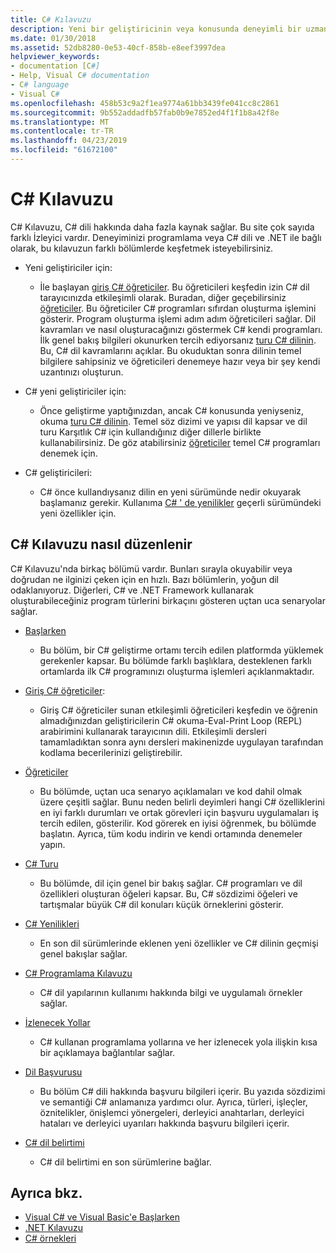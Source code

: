 ```yaml
---
title: C# Kılavuzu
description: Yeni bir geliştiricinin veya konusunda deneyimli bir uzman olmanızdan nasıl C# Kılavuzu, C# ile ilgili kapsamlı bilgi kazanmanıza yardımcı olabileceğini öğrenin.
ms.date: 01/30/2018
ms.assetid: 52db8280-0e53-40cf-858b-e8eef3997dea
helpviewer_keywords:
- documentation [C#]
- Help, Visual C# documentation
- C# language
- Visual C#
ms.openlocfilehash: 458b53c9a2f1ea9774a61bb3439fe041cc8c2861
ms.sourcegitcommit: 9b552addadfb57fab0b9e7852ed4f1f1b8a42f8e
ms.translationtype: MT
ms.contentlocale: tr-TR
ms.lasthandoff: 04/23/2019
ms.locfileid: "61672100"
---
```

# <a name="c-guide"></a>C# Kılavuzu

C# Kılavuzu, C# dili hakkında daha fazla kaynak sağlar. Bu site çok sayıda farklı İzleyici vardır. Deneyiminizi programlama veya C# dili ve .NET ile bağlı olarak, bu kılavuzun farklı bölümlerde keşfetmek isteyebilirsiniz.

* Yeni geliştiriciler için:
  * İle başlayan [giriş C# öğreticiler](tutorials/intro-to-csharp/index.md). Bu öğreticileri keşfedin izin C# dil tarayıcınızda etkileşimli olarak. Buradan, diğer geçebilirsiniz [öğreticiler](tutorials/index.md). Bu öğreticiler C# programları sıfırdan oluşturma işlemini gösterir. Program oluşturma işlemi adım adım öğreticileri sağlar. Dil kavramları ve nasıl oluşturacağınızı göstermek C# kendi programları. İlk genel bakış bilgileri okunurken tercih ediyorsanız [turu C# dilinin](tour-of-csharp/index.md). Bu, C# dil kavramlarını açıklar. Bu okuduktan sonra dilinin temel bilgilere sahipsiniz ve öğreticileri denemeye hazır veya bir şey kendi uzantınızı oluşturun.

* C# yeni geliştiriciler için:
  * Önce geliştirme yaptığınızdan, ancak C# konusunda yeniyseniz, okuma [turu C# dilinin](tour-of-csharp/index.md). Temel söz dizimi ve yapısı dil kapsar ve dil turu Karşıtlık C# için kullandığınız diğer dillerle birlikte kullanabilirsiniz. De göz atabilirsiniz [öğreticiler](tutorials/index.md) temel C# programları denemek için.

* C# geliştiricileri:
  * C# önce kullandıysanız dilin en yeni sürümünde nedir okuyarak başlamanız gerekir. Kullanıma [C# ' de yenilikler](whats-new/index.md) geçerli sürümündeki yeni özellikler için.

## <a name="how-the-c-guide-is-organized"></a>C# Kılavuzu nasıl düzenlenir

C# Kılavuzu'nda birkaç bölümü vardır. Bunları sırayla okuyabilir veya doğrudan ne ilginizi çeken için en hızlı. Bazı bölümlerin, yoğun dil odaklanıyoruz. Diğerleri, C# ve .NET Framework kullanarak oluşturabileceğiniz program türlerini birkaçını gösteren uçtan uca senaryolar sağlar.

* [Başlarken](getting-started/index.md)
  * Bu bölüm, bir C# geliştirme ortamı tercih edilen platformda yüklemek gerekenler kapsar. Bu bölümde farklı başlıklara, desteklenen farklı ortamlarda ilk C# programınızı oluşturma işlemleri açıklanmaktadır.

* [Giriş C# öğreticiler](tutorials/intro-to-csharp/index.md):
  * Giriş C# öğreticiler sunan etkileşimli öğreticileri keşfedin ve öğrenin almadığınızdan geliştiricilerin C# okuma-Eval-Print Loop (REPL) arabirimini kullanarak tarayıcının dili. Etkileşimli dersleri tamamladıktan sonra aynı dersleri makinenizde uygulayan tarafından kodlama becerilerinizi geliştirebilir.

* [Öğreticiler](tutorials/index.md)
  * Bu bölümde, uçtan uca senaryo açıklamaları ve kod dahil olmak üzere çeşitli sağlar. Bunu neden belirli deyimleri hangi C# özelliklerini en iyi farklı durumları ve ortak görevleri için başvuru uygulamaları iş tercih edilen, gösterilir. Kod görerek en iyisi öğrenmek, bu bölümde başlatın. Ayrıca, tüm kodu indirin ve kendi ortamında denemeler yapın.

* [C# Turu](tour-of-csharp/index.md)
  * Bu bölümde, dil için genel bir bakış sağlar. C# programları ve dil özellikleri oluşturan öğeleri kapsar. Bu, C# sözdizimi öğeleri ve tartışmalar büyük C# dil konuları küçük örneklerini gösterir.

* [C# Yenilikleri](whats-new/index.md)
  * En son dil sürümlerinde eklenen yeni özellikler ve C# dilinin geçmişi genel bakışlar sağlar.

<!--
* [.NET Compiler Platform SDK](roslyn-sdk/index.md)
  * The .NET Compiler Platform SDK enables you to write components that analyze code, and suggest or make improvements to that code. In this section, you'll learn how the APIs are organized, and how you can create code that enables rules and practices for your team. You'll also see samples, end-to-end scenarios, and links to other libraries with more examples using these APIs.
-->

* [C# Programlama Kılavuzu](../csharp/programming-guide/index.md)
  * C# dil yapılarının kullanımı hakkında bilgi ve uygulamalı örnekler sağlar.

* [İzlenecek Yollar](../csharp/walkthroughs.md)
  * C# kullanan programlama yollarına ve her izlenecek yola ilişkin kısa bir açıklamaya bağlantılar sağlar.

* [Dil Başvurusu](language-reference/index.md)
  * Bu bölüm C# dili hakkında başvuru bilgileri içerir. Bu yazıda sözdizimi ve semantiği C# anlamanıza yardımcı olur. Ayrıca, türleri, işleçler, öznitelikler, önişlemci yönergeleri, derleyici anahtarları, derleyici hataları ve derleyici uyarıları hakkında başvuru bilgileri içerir.

* [C# dil belirtimi](../csharp/language-reference/language-specification/index.md)
  * C# dil belirtimi en son sürümlerine bağlar.

## <a name="see-also"></a>Ayrıca bkz.

- [Visual C# ve Visual Basic'e Başlarken](/visualstudio/ide/getting-started-with-visual-csharp-and-visual-basic)
- [.NET Kılavuzu](../standard/index.md)
- [C# örnekleri](https://code.msdn.microsoft.com/site/search?f%5B0%5D.Type=ProgrammingLanguage&f%5B0%5D.Value=C%23&f%5B0%5D.Text=C%23)
